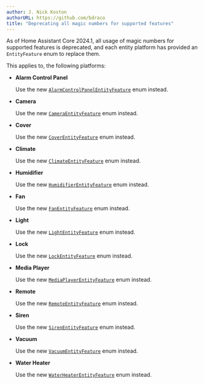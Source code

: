 ```yaml
---
author: J. Nick Koston
authorURL: https://github.com/bdraco
title: "Deprecating all magic numbers for supported features"
---
```


As of Home Assistant Core 2024.1, all usage of magic numbers for supported features is deprecated,
and each entity platform has provided an `EntityFeature` enum to replace them.

This applies to, the following platforms:

- **Alarm Control Panel**

  Use the new [`AlarmControlPanelEntityFeature`](/docs/core/entity/alarm-control-panel#supported-features) enum instead.

- **Camera**

  Use the new [`CameraEntityFeature`](/docs/core/entity/camera#supported-features) enum instead.

- **Cover**

  Use the new [`CoverEntityFeature`](/docs/core/entity/cover#supported-features) enum instead.

- **Climate**

  Use the new [`ClimateEntityFeature`](/docs/core/entity/climate#supported-features) enum instead.

- **Humidifier**

  Use the new [`HumidifierEntityFeature`](/docs/core/entity/humidifier#supported-features) enum instead.

- **Fan**

  Use the new [`FanEntityFeature`](/docs/core/entity/fan#supported-features) enum instead.

- **Light**

  Use the new [`LightEntityFeature`](/docs/core/entity/light#supported-features) enum instead.

- **Lock**

  Use the new [`LockEntityFeature`](/docs/core/entity/lock#supported-features) enum instead.

- **Media Player**

  Use the new [`MediaPlayerEntityFeature`](/docs/core/entity/media-player#supported-features) enum instead.

- **Remote**

  Use the new [`RemoteEntityFeature`](/docs/core/entity/remote#supported-features) enum instead.

- **Siren**

  Use the new [`SirenEntityFeature`](/docs/core/entity/siren#supported-features) enum instead.

- **Vacuum**

  Use the new [`VacuumEntityFeature`](/docs/core/entity/vacuum#supported-features) enum instead.

- **Water Heater**

  Use the new [`WaterHeaterEntityFeature`](/docs/core/entity/water-heater#supported-features) enum instead.